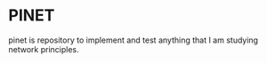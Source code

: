 # PINET

pinet is repository to implement and test anything that I am studying network principles.


